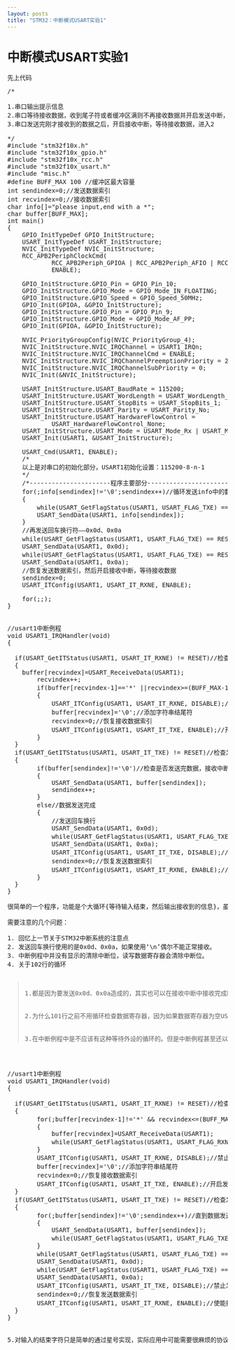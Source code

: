 ```yaml
---
layout: posts
title: "STM32：中断模式USART实验1"
---
```


# 中断模式USART实验1
先上代码
<pre class="prettyprint linenums">
/* 
 
1.串口输出提示信息 
2.串口等待接收数据，收到尾子符或者缓冲区满则不再接收数据并开启发送中断，准备发送数据，进入3 
3.串口发送完刚才接收到的数据之后，开启接收中断，等待接收数据，进入2 
 
*/  
#include "stm32f10x.h"  
#include "stm32f10x_gpio.h"  
#include "stm32f10x_rcc.h"  
#include "stm32f10x_usart.h"  
#include "misc.h"  
#define BUFF_MAX 100 //缓冲区最大容量  
int sendindex=0;//发送数据索引  
int recvindex=0;//接收数据索引  
char info[]="please input,end with a *";  
char buffer[BUFF_MAX];  
int main()  
{  
    GPIO_InitTypeDef GPIO_InitStructure;  
    USART_InitTypeDef USART_InitStructure;  
    NVIC_InitTypeDef NVIC_InitStructure;  
    RCC_APB2PeriphClockCmd(  
            RCC_APB2Periph_GPIOA | RCC_APB2Periph_AFIO | RCC_APB2Periph_USART1,  
            ENABLE);  
  
    GPIO_InitStructure.GPIO_Pin = GPIO_Pin_10;  
    GPIO_InitStructure.GPIO_Mode = GPIO_Mode_IN_FLOATING;  
    GPIO_InitStructure.GPIO_Speed = GPIO_Speed_50MHz;  
    GPIO_Init(GPIOA, &GPIO_InitStructure);  
    GPIO_InitStructure.GPIO_Pin = GPIO_Pin_9;  
    GPIO_InitStructure.GPIO_Mode = GPIO_Mode_AF_PP;  
    GPIO_Init(GPIOA, &GPIO_InitStructure);  
  
    NVIC_PriorityGroupConfig(NVIC_PriorityGroup_4);  
    NVIC_InitStructure.NVIC_IRQChannel = USART1_IRQn;  
    NVIC_InitStructure.NVIC_IRQChannelCmd = ENABLE;  
    NVIC_InitStructure.NVIC_IRQChannelPreemptionPriority = 2;  
    NVIC_InitStructure.NVIC_IRQChannelSubPriority = 0;  
    NVIC_Init(&NVIC_InitStructure);  
  
    USART_InitStructure.USART_BaudRate = 115200;  
    USART_InitStructure.USART_WordLength = USART_WordLength_8b;  
    USART_InitStructure.USART_StopBits = USART_StopBits_1;  
    USART_InitStructure.USART_Parity = USART_Parity_No;  
    USART_InitStructure.USART_HardwareFlowControl =  
            USART_HardwareFlowControl_None;  
    USART_InitStructure.USART_Mode = USART_Mode_Rx | USART_Mode_Tx;  
    USART_Init(USART1, &USART_InitStructure);  
  
    USART_Cmd(USART1, ENABLE);  
    /* 
    以上是对串口的初始化部分，USART1初始化设置：115200-8-n-1 
    */  
    /*----------------------程序主要部分---------------------------*/  
    for(;info[sendindex]!='\0';sendindex++)//循环发送info中的数据，直到'\0'  
    {  
        while(USART_GetFlagStatus(USART1, USART_FLAG_TXE) == RESET);//USART_DR寄存器为空  
        USART_SendData(USART1, info[sendindex]);  
    }  
    //再发送回车换行符——0x0d、0x0a  
    while(USART_GetFlagStatus(USART1, USART_FLAG_TXE) == RESET);//USART_DR寄存器为空  
    USART_SendData(USART1, 0x0d);  
    while(USART_GetFlagStatus(USART1, USART_FLAG_TXE) == RESET);//USART_DR寄存器为空  
    USART_SendData(USART1, 0x0a);  
    //恢复发送数据索引，然后开启接收中断，等待接收数据  
    sendindex=0;  
    USART_ITConfig(USART1, USART_IT_RXNE, ENABLE);  
      
    for(;;);  
}  
  
  
//usart1中断例程  
void USART1_IRQHandler(void)  
{  
  
  if(USART_GetITStatus(USART1, USART_IT_RXNE) != RESET)//检查接收中断位  
  {  
    buffer[recvindex]=USART_ReceiveData(USART1);  
        recvindex++;  
        if(buffer[recvindex-1]=='*' ||recvindex>=(BUFF_MAX-1) )//如果接收到尾字符'*'或者缓冲区buffer满  
        {  
            USART_ITConfig(USART1, USART_IT_RXNE, DISABLE);//禁止接收中断  
            buffer[recvindex]='\0';//添加字符串结尾符  
            recvindex=0;//恢复接收数据索引  
            USART_ITConfig(USART1, USART_IT_TXE, ENABLE);//开启发送中断，准备发送数据  
        }  
  }  
  if(USART_GetITStatus(USART1, USART_IT_TXE) != RESET)//检查发送中断位  
  {     
        if(buffer[sendindex]!='\0')//检查是否发送完数据，接收中断对缓冲区的处理保证了一定有'\0'  
        {  
            USART_SendData(USART1, buffer[sendindex]);  
            sendindex++;  
        }  
        else//数据发送完成  
        {  
            //发送回车换行  
            USART_SendData(USART1, 0x0d);  
            while(USART_GetFlagStatus(USART1, USART_FLAG_TXE) == RESET);//USART_DR寄存器为空  
            USART_SendData(USART1, 0x0a);  
            USART_ITConfig(USART1, USART_IT_TXE, DISABLE);//禁止发送中断  
            sendindex=0;//恢复发送数据索引  
            USART_ITConfig(USART1, USART_IT_RXNE, ENABLE);//使能接收中断，准备接收数据  
        }  
  }  
}  
</xmp>
很简单的一个程序，功能是个大循环{等待输入结束，然后输出接收到的信息}，虽然没有这个大循环，而是靠中断实现的。<br>
需要注意的几个问题：

1. 回忆上一节关于STM32中断系统的注意点
2. 发送回车换行使用的是0x0d、0x0a，如果使用‘\n’偶尔不能正常接收。
3. 中断例程中并没有显示的清除中断位，读写数据寄存器会清除中断位。
4. 关于102行的循环

<blockquote>
1.都是因为要发送0x0d、0x0a造成的，其实也可以在接收中断中接收完成时添加到buffer的结尾（此时检查条件为buffer[recvindex-1]=='*' ||recvindex>=(BUFF_MAX-3)）。<br>
<br>2.为什么101行之前不用循环检查数据寄存器，因为如果数据寄存器为空USART_GetITStatus(USART1, USART_IT_TXE) != RESET就不会成立，而102行循环存在的必要性呢？因为要等待101行的数据发送完成，要知道虽然程序运行在中断例程之中，但是USART模块还是在独立工作的，所以会进行发送<br>
<br>3.在中断例程中是不应该有这种等待外设的循环的。但是中断例程甚至还以修改为下面的代码段，在中断例程中有更长时间的循环，但是整个程序依然能如期待的那样工作，因为认识到“程序运行在中断例程之中，但是USART模块还是在独立工作的，所以会进行发送”这点很重要，而且在循环之后要检查数据寄存器
</blockquote>

<pre class="prettyprint linenums">
//usart1中断例程  
void USART1_IRQHandler(void)  
{  
  
  if(USART_GetITStatus(USART1, USART_IT_RXNE) != RESET)//检查接收中断位  
  {  
        for(;buffer[recvindex-1]!='*' && recvindex<=(BUFF_MAX-1);recvindex++)//直到接收到尾子符或者缓冲区buffer满  
        {  
            buffer[recvindex]=USART_ReceiveData(USART1);  
            while(USART_GetFlagStatus(USART1, USART_FLAG_RXNE) == RESET);//收到数据  
        }  
        USART_ITConfig(USART1, USART_IT_RXNE, DISABLE);//禁止接收中断  
        buffer[recvindex]='\0';//添加字符串结尾符  
        recvindex=0;//恢复接收数据索引  
        USART_ITConfig(USART1, USART_IT_TXE, ENABLE);//开启发送中断，准备发送数据  
  }  
  if(USART_GetITStatus(USART1, USART_IT_TXE) != RESET)//检查发送中断位  
  {     
        for(;buffer[sendindex]!='\0';sendindex++)//直到数据发送完成  
        {  
            USART_SendData(USART1, buffer[sendindex]);  
            while(USART_GetFlagStatus(USART1, USART_FLAG_TXE) == RESET);//USART_DR寄存器为空  
        }  
        while(USART_GetFlagStatus(USART1, USART_FLAG_TXE) == RESET);//USART_DR寄存器为空  
        USART_SendData(USART1, 0x0d);  
        while(USART_GetFlagStatus(USART1, USART_FLAG_TXE) == RESET);//USART_DR寄存器为空  
        USART_SendData(USART1, 0x0a);  
        USART_ITConfig(USART1, USART_IT_TXE, DISABLE);//禁止发送中断  
        sendindex=0;//恢复发送数据索引  
        USART_ITConfig(USART1, USART_IT_RXNE, ENABLE);//使能接收中断，准备接收数据  
  }  
}
</xmp>

5.对输入的结束字符只是简单的通过星号实现，实际应用中可能需要很麻烦的协议。所以输入时候要注意，没有星号而且字符数不到BUFF_MAX-1，输入是不会结束的。